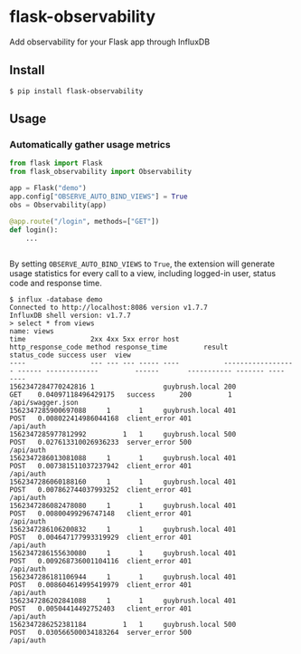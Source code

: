 # flask-observability
Add observability for your Flask app through InfluxDB



## Install

    $ pip install flask-observability
    
## Usage

### Automatically gather usage metrics

```python
from flask import Flask
from flask_observability import Observability

app = Flask("demo")
app.config["OBSERVE_AUTO_BIND_VIEWS"] = True
obs = Observability(app)

@app.route("/login", methods=["GET"])
def login():
    ...
 
 ```

By setting `OBSERVE_AUTO_BIND_VIEWS` to `True`, the extension will generate usage statistics 
for every call to a view, including logged-in user, status code and response time.

 
    $ influx -database demo
    Connected to http://localhost:8086 version v1.7.7
    InfluxDB shell version: v1.7.7
    > select * from views
    name: views
    time                2xx 4xx 5xx error host           http_response_code method response_time         result       status_code success user  view
    ----                --- --- --- ----- ----           ------------------ ------ -------------         ------       ----------- ------- ----  ----
    1562347284770242816 1                 guybrush.local 200                GET    0.04097118496429175   success      200         1             /api/swagger.json
    1562347285900697088     1       1     guybrush.local 401                POST   0.008022414986044168  client_error 401                       /api/auth
    1562347285977812992         1   1     guybrush.local 500                POST   0.027613310026936233  server_error 500                       /api/auth
    1562347286013081088     1       1     guybrush.local 401                POST   0.007381511037237942  client_error 401                       /api/auth
    1562347286060188160     1       1     guybrush.local 401                POST   0.007862744037993252  client_error 401                       /api/auth
    1562347286082478080     1       1     guybrush.local 401                POST   0.00800499296747148   client_error 401                       /api/auth
    1562347286106200832     1       1     guybrush.local 401                POST   0.004647177993319929  client_error 401                       /api/auth
    1562347286155630080     1       1     guybrush.local 401                POST   0.009268736001104116  client_error 401                       /api/auth
    1562347286181106944     1       1     guybrush.local 401                POST   0.008604614995419979  client_error 401                       /api/auth
    1562347286202841088     1       1     guybrush.local 401                POST   0.00504414492752403   client_error 401                       /api/auth
    1562347286252381184         1   1     guybrush.local 500                POST   0.030566500034183264  server_error 500                       /api/auth
